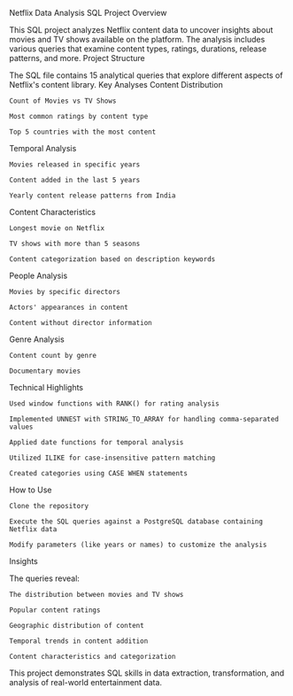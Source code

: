 Netflix Data Analysis SQL Project
Overview

This SQL project analyzes Netflix content data to uncover insights about movies and TV shows available on the platform. The analysis includes various queries that examine content types, ratings, durations, release patterns, and more.
Project Structure

The SQL file contains 15 analytical queries that explore different aspects of Netflix's content library.
Key Analyses
Content Distribution

    Count of Movies vs TV Shows

    Most common ratings by content type

    Top 5 countries with the most content

Temporal Analysis

    Movies released in specific years

    Content added in the last 5 years

    Yearly content release patterns from India

Content Characteristics

    Longest movie on Netflix

    TV shows with more than 5 seasons

    Content categorization based on description keywords

People Analysis

    Movies by specific directors

    Actors' appearances in content

    Content without director information

Genre Analysis

    Content count by genre

    Documentary movies

Technical Highlights

    Used window functions with RANK() for rating analysis

    Implemented UNNEST with STRING_TO_ARRAY for handling comma-separated values

    Applied date functions for temporal analysis

    Utilized ILIKE for case-insensitive pattern matching

    Created categories using CASE WHEN statements

How to Use

    Clone the repository

    Execute the SQL queries against a PostgreSQL database containing Netflix data

    Modify parameters (like years or names) to customize the analysis

Insights

The queries reveal:

    The distribution between movies and TV shows

    Popular content ratings

    Geographic distribution of content

    Temporal trends in content addition

    Content characteristics and categorization

This project demonstrates SQL skills in data extraction, transformation, and analysis of real-world entertainment data.
